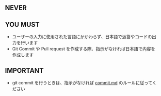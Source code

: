 ## NEVER

## YOU MUST

- ユーザーの入力に使用された言語にかかわらず、日本語で返答やコードの出力を行います
- Git Commit や Pull request を作成する際、指示がなければ日本語で内容を作成します

## IMPORTANT

- git commit を行うときは、指示がなければ [commit.md](~/.claude/commands/commit.md) のルールに従ってください
